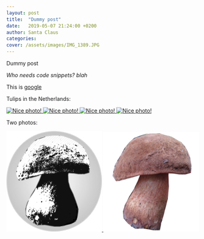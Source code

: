 ```yaml
---
layout: post
title:  "Dummy post"
date:   2019-05-07 21:24:00 +0200
author: Santa Claus
categories: 
cover: /assets/images/IMG_1389.JPG
---
```

Dummy post 

_Who needs code snippets?_ *blah*

This is [google][google-address]

Tulips in the Netherlands:


<a href="//easyoutdoor.github.io/assets/images/IMG_1389.JPG" data-lightbox="dummy-image" data-title="Check out this nice photo">
  <img src="/assets/images/IMG_1389.JPG" title="Nice photo!">
</a>

<a href="//easyoutdoor.github.io/assets/images/IMG_1389.JPG" class="image-link" data-lightbox="dummy-image" data-title="Check out this nice photo">
  <img class="medium-image" src="/assets/images/IMG_1389.JPG" title="Nice photo!">
</a>
<a href="//easyoutdoor.github.io/assets/images/IMG_1389.JPG" class="image-link" data-lightbox="dummy-image" data-title="Check out this nice photo">
  <img class="small-image" src="/assets/images/IMG_1389.JPG" title="Nice photo!">
</a>

<a href="//easyoutdoor.github.io/assets/images/IMG_1389.JPG" class="image-link" data-lightbox="dummy-image" data-title="Check out this nice photo">
  <img class="large-image" src="/assets/images/IMG_1389.JPG" title="Nice photo!">
</a>

Two photos:
<div class="image-row">
<a href="//easyoutdoor.github.io/assets/logo.png" class="image-link" data-lightbox="imagess" data-title="Check out this nice logo">
  <img class="small-image" src="/assets/logo.png" title="Nice logo!">
</a>
<a href="//easyoutdoor.github.io/assets/logo_old_m.png" class="image-link" data-lightbox="imagess" data-title="Check out this nice logo">
  <img class="small-image" src="/assets/logo_old_m.png" title="Nice logo too!">
</a>
</div>

[google-address]: https://www.google.com

